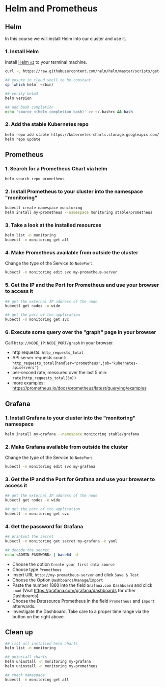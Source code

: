 # Helm and Prometheus

## Helm

In this course we will install Helm into our cluster and use it.

### 1. Install Helm

Install [Helm `v3`](https://helm.sh/docs/intro/install/) to your terminal machine.

```bash
curl -L https://raw.githubusercontent.com/helm/helm/master/scripts/get-helm-3 | bash

## ensure in cloud shell to be constant
cp `which helm` ~/bin/

## verify helm3
helm version

## add bash completion
echo 'source <(helm completion bash)' >> ~/.bashrc && bash
```

### 2. Add the stable Kubernetes repo

```bash
helm repo add stable https://kubernetes-charts.storage.googleapis.com/
helm repo update
```

## Prometheus

### 1. Search for a Prometheus Chart via helm

```bash
helm search repo prometheus
```

### 2. Install Prometheus to your cluster into the namespace "monitoring"

```bash
kubectl create namespace monitoring
helm install my-prometheus --namespace monitoring stable/prometheus
```

### 3. Take a look at the installed resources

```bash
helm list -n monitoring
kubectl -n monitoring get all 
```

### 4. Make Prometheus available from outside the cluster

Change the type of the Service to `NodePort`.

```bash
kubectl -n monitoring edit svc my-prometheus-server 
```

### 5. Get the IP and the Port for Prometheus and use your browser to access it

```bash
## get the external IP address of the node
kubectl get nodes -o wide

## get the port of the application
kubectl -n monitoring get svc
```

### 6. Execute some query over the "graph" page in your browser

Call `http://NODE_IP:NODE_PORT/graph` in your browser.

* http requests: `http_requests_total`
* API server requests count: `http_requests_total{handler="prometheus",job="kubernetes-apiservers"}`
* per-second rate, messured over the last 5 min: `rate(http_requests_total[5m])`
* more examples: https://prometheus.io/docs/prometheus/latest/querying/examples

## Grafana

### 1. Install Grafana to your cluster into the "monitoring" namespace

```bash
helm install my-grafana --namespace monitoring stable/grafana
```

### 2. Make Grafana available from outside the cluster

Change the type of the Service to `NodePort`.

```bash
kubectl -n monitoring edit svc my-grafana
```

### 3. Get the IP and the Port for Grafana and use your browser to access it

```bash
## get the external IP address of the node
kubectl get nodes -o wide

## get the port of the application
kubectl -n monitoring get svc
```

### 4. Get the password for Grafana

```bash
## printout the secret
kubectl -n monitoring get secret my-grafana -o yaml

## decode the secret
echo <ADMIN-PASSWORD> | base64 -d
```

* Choose the option `Create your first data source`
* Choose type `Prometheus`
* Insert URL `http://my-prometheus-server` and click `Save & Test`
* Choose the Option `Dashboards`/`Manage`/`Import`
* Paste the number 1860 into the field `Grafana.com Dashboard` and click `Load` (Visit https://grafana.com/grafana/dashboards for other Dashboards)
* Choose the Datasource Prometheus in the field `Prometheus` and `Import` afterwards.
* Investigate the Dashboard. Take care to a proper time range via the button on the right above.

## Clean up

```bash
## list all installed helm charts
helm list -n monitoring

## uninstall charts
helm uninstall -n monitoring my-grafana
helm uninstall -n monitoring my-prometheus

## check namespace
kubectl -n monitoring get all 
```
